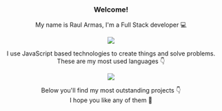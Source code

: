 <h3 align="center">Welcome!</h3>
<p align="center">My name is Raul Armas, I'm a Full Stack developer 💻</p>
<p align="center">
	<img src="https://github-readme-stats.vercel.app/api?username=r4rmas&show_icons=true&theme=tokyonight" />
</p>
<p align="center">
	<span>I use JavaScript based technologies to create things and solve problems.<span><br>
	<span>These are my most used languages 👇</span>
</p>
<p align="center">
	<img src="https://github-readme-stats.vercel.app/api/top-langs/?username=r4rmas&layout=compact&show_icons=true&theme=tokyonight" />
</p>
<p align="center">
	<span>Below you'll find my most outstanding projects 👇</span><br>
	<span>I hope you like any of them 🤟</span>
</p>
